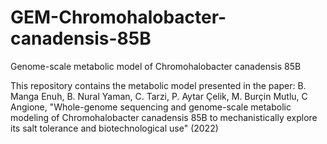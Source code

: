 # GEM-Chromohalobacter-canadensis-85B
Genome-scale metabolic model of Chromohalobacter canadensis 85B 

This repository contains the metabolic model presented in the paper: B. Manga Enuh, B. Nural Yaman, C. Tarzi, P. Aytar Çelik, M. Burçin Mutlu, C Angione, "Whole-genome sequencing and genome-scale metabolic modeling of Chromohalobacter canadensis 85B to mechanistically explore its salt tolerance and biotechnological use" (2022)

